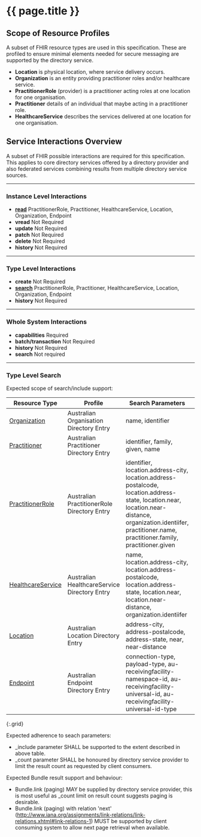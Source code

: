 # {{ page.title }}

## Scope of Resource Profiles

A subset of FHIR resource types are used in this specification. These are profiled to ensure minimal elements needed for secure messaging are supported by the directory service.

* **Location** is physical location, where service delivery occurs.
* **Organization** is an entity providing practitioner roles and/or healthcare service.
* **PractitionerRole** (provider) is a practitioner acting roles at one location for one organisation.
* **Practitioner** details of an individual that maybe acting in a practitioner role.
* **HealthcareService** describes the services delivered at one location for one organisation.


## Service Interactions Overview

A subset of FHIR possible interactions are required for this specification. This applies to core directory services offered by a directory 
provider and also federated services combining results from multiple directory service sources.

----------
### Instance Level Interactions	

* **[read](http://hl7.org/fhir/STU3/http.html#read)** PractitionerRole, Practitioner, HealthcareService, Location, Organization, Endpoint
* **vread** Not Required 
* **update** Not Required
* **patch** Not Required
* **delete** Not Required
* **history** Not Required

----------
### Type Level Interactions

* **create** Not Required
* **[search](http://hl7.org/fhir/STU3/http.html#search)** PractitionerRole, Practitioner, HealthcareService, Location, Organization, Endpoint
* **history** Not Required

----------
### Whole System Interactions

* **capabilities** Required
* **batch/transaction** Not Required
* **history** Not Required
* **search** Not required

----------
### Type Level Search

Expected scope of search/include support:

|Resource Type|Profile|Search Parameters|Includes|
|---|---|---|---|
|[Organization](/StructureDefinition-au-pd-organisation.html#search)| Australian Organisation Directory Entry | name, identifier ||
|[Practitioner](/StructureDefinition-au-pd-practitioner.html#search)| Australian Practitioner Directory Entry | identifier, family, given, name ||
|[PractitionerRole](/StructureDefinition-au-pd-practitionerrole.html#search)| Australian PractitionerRole Directory Entry | identifier, location.address-city, location.address-postalcode, location.address-state, location.near, location.near-distance, organization.identiifer, practitioner.name, practitioner.family, practitioner.given | location, organization, endpoint |
|[HealthcareService](/StructureDefinition-au-pd-healthcareservice.html#search)| Australian HealthcareService Directory Entry | name, location.address-city, location.address-postalcode, location.address-state, location.near, location.near-distance, organization.identiifer | location, organization, endpoint |
|[Location](/StructureDefinition-au-pd-location.html#search)| Australian Location Directory Entry | address-city, address-postalcode, address-state, near, near-distance ||
|[Endpoint](/StructureDefinition-au-pd-sm-endpoint.html#search)| Australian Endpoint Directory Entry | connection-type, payload-type, au-receivingfacility-namespace-id, au-receivingfacility-universal-id, au-receivingfacility-universal-id-type ||
{:.grid}

Expected adherence to seach parameters:
* _include parameter SHALL be supported to the extent described in above table.
* _count parameter SHALL be honoured by directory service provider to limit the result count as requested by client consumers.

Expected Bundle result support and behaviour:
* Bundle.link (paging) MAY be supplied by directory service provider, this is most useful as _count limit on result count suggests paging is desirable.
* Bundle.link (paging) with relation 'next' (http://www.iana.org/assignments/link-relations/link-relations.xhtml#link-relations-1) MUST be supported by client consuming system to allow next page retrieval when available.



